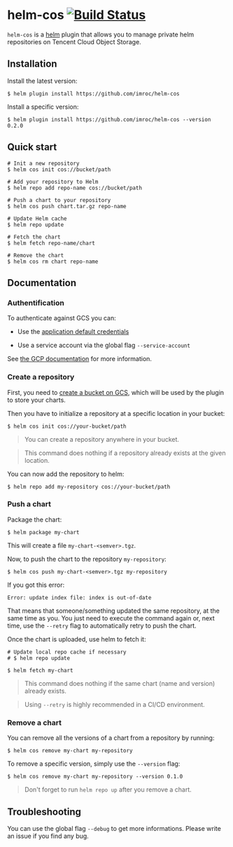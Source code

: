 # helm-cos [![Build Status](https://travis-ci.org/nouney/helm-cos.svg?branch=master)](https://travis-ci.org/nouney/helm-cos)

`helm-cos` is a [helm](https://github.com/kubernetes/helm) plugin that allows you to manage private helm repositories on Tencent Cloud Object Storage.

## Installation

Install the latest version:
```shell
$ helm plugin install https://github.com/imroc/helm-cos
```

Install a specific version:
```shell
$ helm plugin install https://github.com/imroc/helm-cos --version 0.2.0
```

## Quick start

```shell
# Init a new repository
$ helm cos init cos://bucket/path

# Add your repository to Helm
$ helm repo add repo-name cos://bucket/path

# Push a chart to your repository
$ helm cos push chart.tar.gz repo-name

# Update Helm cache
$ helm repo update

# Fetch the chart
$ helm fetch repo-name/chart

# Remove the chart
$ helm cos rm chart repo-name
```

## Documentation

### Authentification

To authenticate against GCS you can:

 -   Use the [application default credentials](https://cloud.google.com/sdk/gcloud/reference/auth/application-default/)

 -   Use a service account via the global flag `--service-account`

See [the GCP documentation](https://cloud.google.com/docs/authentication/production#providing_credentials_to_your_application) for more information.


### Create a repository

First, you need to [create a bucket on GCS](https://cloud.google.com/storage/docs/creating-buckets), which will be used by the plugin to store your charts.

Then you have to initialize a repository at a specific location in your bucket:

```shell
$ helm cos init cos://your-bucket/path
```

>   You can create a repository anywhere in your bucket.

>   This command does nothing if a repository already exists at the given location.

You can now add the repository to helm:
```shell
$ helm repo add my-repository cos://your-bucket/path
```

### Push a chart

Package the chart:
```shell
$ helm package my-chart
```
This will create a file `my-chart-<semver>.tgz`.

Now, to push the chart to the repository `my-repository`:

```shell
$ helm cos push my-chart-<semver>.tgz my-repository
```

If you got this error:
```shell
Error: update index file: index is out-of-date
```

That means that someone/something updated the same repository, at the same time as you. You just need to execute the command again or, next time, use the `--retry` flag to automatically retry to push the chart.

Once the chart is uploaded, use helm to fetch it:

```shell
# Update local repo cache if necessary
# $ helm repo update

$ helm fetch my-chart
```

>   This command does nothing if the same chart (name and version) already exists.

>   Using `--retry` is highly recommended in a CI/CD environment.

### Remove a chart

You can remove all the versions of a chart from a repository by running:

```shell
$ helm cos remove my-chart my-repository
```

To remove a specific version, simply use the `--version` flag:

```shell
$ helm cos remove my-chart my-repository --version 0.1.0
```

>   Don't forget to run `helm repo up` after you remove a chart.

## Troubleshooting

You can use the global flag `--debug` to get more informations. Please write an issue if you find any bug.